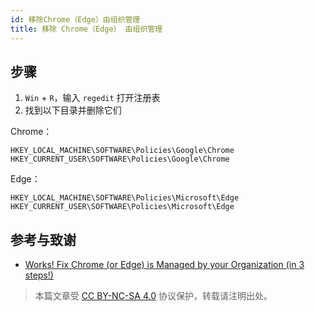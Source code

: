 ```yaml
---
id: 移除Chrome（Edge）由组织管理
title: 移除 Chrome（Edge） 由组织管理
---
```


## 步骤

1. `Win` + `R`，输入 `regedit` 打开注册表
2. 找到以下目录并删除它们

Chrome：

```
HKEY_LOCAL_MACHINE\SOFTWARE\Policies\Google\Chrome
HKEY_CURRENT_USER\SOFTWARE\Policies\Google\Chrome
```

Edge：

```
HKEY_LOCAL_MACHINE\SOFTWARE\Policies\Microsoft\Edge
HKEY_CURRENT_USER\SOFTWARE\Policies\Microsoft\Edge
```

## 参考与致谢 

- [Works! Fix Chrome (or Edge) is Managed by your Organization (in 3 steps!)](https://www.joshualowcock.com/guide/fix-chrome-is-managed-by-your-organization-in-3-steps/)

> 本篇文章受 [CC BY-NC-SA 4.0](https://creativecommons.org/licenses/by/4.0/deed.zh) 协议保护，转载请注明出处。
